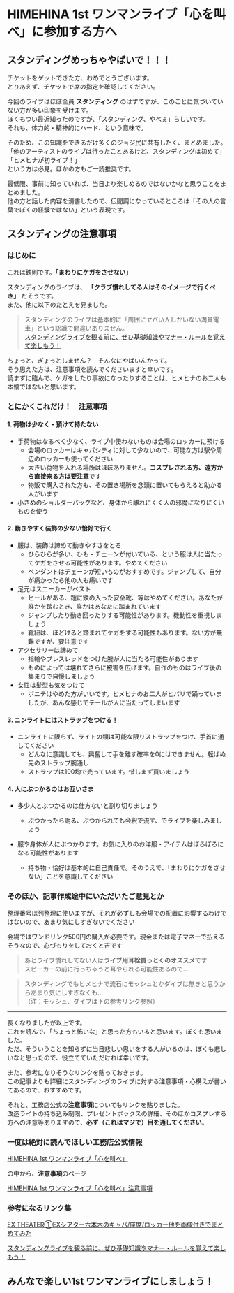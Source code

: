 # HIMEHINA 1st ワンマンライブ「心を叫べ」に参加する方へ

## スタンディングめっちゃやばいで！！！

チケットをゲットできた方、おめでとうございます。  
とりあえず、チケットで席の指定を確認してください。

今回のライブはほぼ全員 **スタンディング** のはずですが、このことに気づいていない方が多い印象を受けます。  
ぼくもつい最近知ったのですが、「スタンディング、やべぇ」らしいです。  
それも、体力的・精神的にハード、という意味で。  

そのため、この知識をできるだけ多くのジョジ民に共有したく、まとめました。  
「他のアーティストのライブは行ったことあるけど、スタンディングは初めて」  
「ヒメヒナが初ライブ！」  
という方は必見。ほかの方もご一読推奨です。

最低限、事前に知っていれば、当日より楽しめるのではないかなと思うことをまとめました。  
他の方と話した内容を清書したので、伝聞調になっているところは「その人の言葉でぼくの経験ではない」という表現です。

## スタンディングの注意事項

### はじめに

これは鉄則です。**「まわりにケガをさせない」**

スタンディングのライブは、 **「クラブ慣れしてる人はそのイメージで行くべき」** だそうです。  
また、他に以下のたとえを見ました。

>スタンディングのライブは基本的に「周囲にヤバい人しかいない満員電車」という認識で間違いありません。  
[スタンディングライブを観る前に、ぜひ基礎知識やマナー・ルールを覚えて楽しもう！](https://kukoshakaku.com/archives/146.html)

ちょっと、ぎょっとしません？　そんなにやばいんかって。  
そう思えた方は、注意事項を読んでくださいますと幸いです。  
読まずに臨んで、ケガをしたり事故になったりすることは、ヒメヒナのお二人も本懐ではないと思います。

### とにかくこれだけ！　注意事項

#### 1. 荷物は少なく・預けて持たない

  - 手荷物はなるべく少なく、ライブ中使わないものは会場のロッカーに預ける
    - 会場のロッカーはキャパシティに対して少ないので、可能な方は駅や周辺のロッカーも使ってください
    - 大きい荷物を入れる場所はほぼありません。**コスプレされる方、遠方から直接来る方は要注意**です
    - 物販で購入された方も、その置き場所を念頭に置いてもらえると助かる人がいます
  - 小さめのショルダーバッグなど、身体から離れにくく人の邪魔になりにくいものを使う

#### 2. 動きやすく装飾の少ない恰好で行く

  - 服は、装飾は諦めて動きやすさをとる
    - ひらひらが多い、ひも・チェーンが付いている、という服は人に当たってケガをさせる可能性があります。やめてください
    - ペンダントはチェーンが短いものがおすすめです。ジャンプして、自分が痛かったら他の人も痛いです
  - 足元はスニーカーがベスト
    - ヒールがある、踵に鉄の入った安全靴、等はやめてください。あなたが誰かを踏むとき、誰かはあなたに踏まれています
    - ジャンプしたり動き回ったりする可能性があります。機動性を重視しましょう
    - 靴紐は、ほどけると踏まれてケガをする可能性もあります。ない方が無難ですが、要注意です
  - アクセサリーは諦めて
    - 指輪やブレスレッドをつけた腕が人に当たる可能性があります
    - ものによっては壊れてさらに被害を広げます。自作のものはライブ後の集まりで自慢しましょう
  - 女性は髪型も気をつけて
    - ポニテはやめた方がいいです。ヒメヒナのお二人がヒバリで踊っていましたが、あんな感じでテールが人に当たってしまいます

#### 3. ニンライトにはストラップをつける！

  - ニンライトに限らず、ライトの類は可能な限りストラップをつけ、手首に通してください
    - どんなに意識しても、興奮して手を離す確率を0にはできません。転ばぬ先のストラップ腕通し
    - ストラップは100均で売っています。惜しまず買いましょう

#### 4. 人にぶつかるのはお互いさま

  - 多少人とぶつかるのは仕方ないと割り切りましょう
  
    - ぶつかったら謝る、ぶつかられても会釈で流す、でライブを楽しみましょう
  - 服や身体が人にぶつかります。お気に入りのお洋服・アイテムはぼろぼろになる可能性があります
    - 持ち物・恰好は基本的に自己責任で。そのうえで、「まわりにケガをさせない」ことを意識してください

### そのほか、記事作成途中にいただいたご意見とか

整理番号は列整理に使いますが、それが必ずしも会場での配置に影響するわけではないので、あまり気にしすぎないでください

会場ではワンドリンク500円の購入が必要です。現金または電子マネーで払えるそうなので、心づもりをしておくと吉です

> あとライブ慣れしてない人は**ライブ用耳栓買っとくのオススメ**です  
> スピーカーの前に行っちゃうと耳やられる可能性あるので…

> スタンディングでもヒメヒナで流石にモッシュとかダイブは無きと思うからあまり気にしすぎなくも…  
> （注：モッシュ、ダイブは下の参考リンク参照）
 

---

長くなりましたが以上です。  
これを読んで、「ちょっと怖いな」と思った方もいると思います。ぼくも思いました。  
ただ、そういうことを知らずに当日悲しい思いをする人がいるのは、ぼくも悲しいなと思ったので、役立てていただければ幸いです。

また、参考になりそうなリンクを貼っておきます。  
この記事よりも詳細にスタンディングのライブに対する注意事項・心構えが書いてあるので、おすすめです。

それと、工務店公式の**注意事項**についてもリンクを貼りました。  
改造ライトの持ち込み制限、プレゼントボックスの詳細、そのほかコスプレする方への注意等ありますので、**必ず（これはマジで）目を通してください**。

### 一度は絶対に読んでほしい工務店公式情報

[HIMEHINA 1st ワンマンライブ「心を叫べ」](https://himehina.jp/pages/oneman1st)

の中から、**注意事項**のページ

[HIMEHINA 1st ワンマンライブ「心を叫べ」注意事項](https://himehina.jp/contents/261571)

### 参考になるリンク集

[EX THEATER①EXシアター六本木のキャパ/座席/ロッカー他を画像付きでまとめてみた](https://ameblo.jp/lunaluna1-2-3/entry-12375449604.html)

[スタンディングライブを観る前に、ぜひ基礎知識やマナー・ルールを覚えて楽しもう！](https://kukoshakaku.com/archives/146.html)
  
## みんなで楽しい1st ワンマンライブにしましょう！
